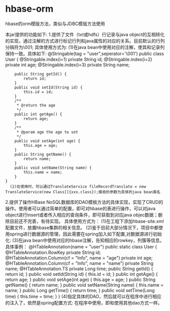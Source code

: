 # hbase-orm
hbase的orm模版方法，类似与JDBC模版方法使用

本jar提供的功能如下:
1.提供了文件（txt或hdfs）行记录与java object的互相转化的实现，通过注解的方式进行标记行列和java属性的对应的关系。目前默认的行列分隔符为\001;
      具体使用方式为:
      (1)在java bean中使用对应的注解，使其和记录列保持一致。具体如下:
	@Stringable(tag = "user",seperator='\001')
	public class User {
		@Stringable.index(i=1)
		private String id;
		@Stringable.index(i=2)
		private int age;
		@Stringable.index(i=3)
		private String name;

		public String getId() {
			return id;
		}
		public void setId(String id) {
			this.id = id;
		}
		/**
		 * @return the age
		 */
		public int getAge() {
			return age;
		}
		/**
		 * @param age the age to set
		 */
		public void setAge(int age) {
			this.age = age;
		}
		public String getName() {
			return name;
		}
		public void setName(String name) {
			this.name = name;
		}
	}
      (2)在使用时，可以通过TranslateService fileRecordTranslate = new TranslateService(new Class[]{xxx.class});接收的参数为具体的java bean类名

2.提供了操作HBase NoSQL数据库的DAO模板方法的具体实现，实现了CRUD的操作。使用者可以通过简单的配置，即可对hbase的表进行操作，可以对java object进行insert或者传入相应的查询条件，即可获取到对应java objec数据；删除目前还不完善，有待实现。
	具体使用方式为：
	(1)在工程下添加hbase-site.xml配置文件，放置hbase集群的相关信息。
	(2)鉴于目前大部分情况下，项目中都使用spring进行数据源的管理，因此需要在spring加入如下配置,对数据源进行初始化:
		<bean id="dataSourceHbase" class="com.kongkim.hbaseorm.impl.HBaseDataSourceImpl">
			<constructor-arg name="maxSize" value="${pool.maxsize}"/>
		</bean>
	(3)在java bean中使用对应的hbase注解，告知相应的rowkey，列簇等信息。具体事例：
			@HTableAnnotation(name = "user")
			public static class User {
				@HTableAnnotation.RowKey
				private String id;
				@HTableAnnotation.Column(cf = "Info", name = "age")
				private int age;
				@HTableAnnotation.Column(cf = "Info", name = "name")
				private String name;
				@HTableAnnotation.TS
				private Long time;
				public String getId() {
					return id;
				}
				public void setId(String id) {
					this.id = id;
				}
				public int getAge() {
					return age;
				}
				public void setAge(int age) {
					this.age = age;
				}
				public String getName() {
					return name;
				}
				public void setName(String name) {
					this.name = name;
				}
				public Long getTime() {
					return time;
				}
				public void setTime(Long time) {
					this.time = time;
				}
			}
	(4)指定具体的DAO，然后就可以在程序中进行相应的注入了，依然是spring配置方式:
		<bean id="xxxDao"
			class="com.kongkim.hbaseorm.impl.HBaseDaoTemplateImpl">
			<property name="hbaseTransfer">
				<bean class="com.kongkim.hbaseorm.translate.impl.CommonHbaseTranslate">
					<constructor-arg value="xxxx"></constructor-arg><!-- 传入指定的java bean的类路径，如com.kongkim.domain.User-->
				</bean>
			</property>
		</bean>
		在程序中使用，即和使用其他dao方式一样。
